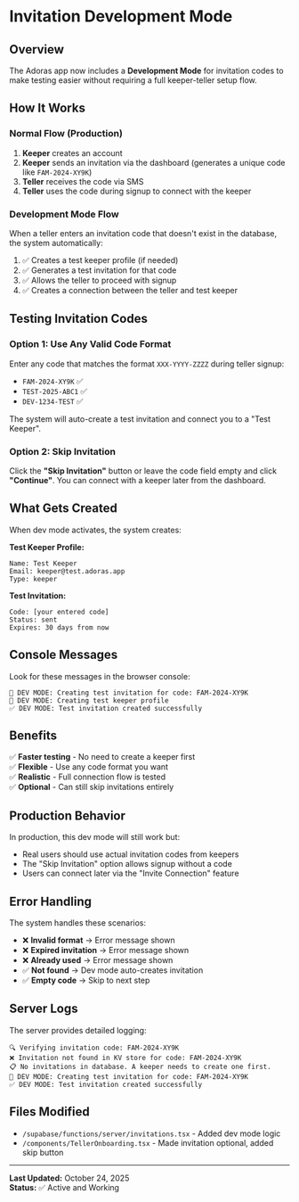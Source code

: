 # Invitation Development Mode

## Overview

The Adoras app now includes a **Development Mode** for invitation codes to make testing easier without requiring a full keeper-teller setup flow.

## How It Works

### Normal Flow (Production)
1. **Keeper** creates an account
2. **Keeper** sends an invitation via the dashboard (generates a unique code like `FAM-2024-XY9K`)
3. **Teller** receives the code via SMS
4. **Teller** uses the code during signup to connect with the keeper

### Development Mode Flow
When a teller enters an invitation code that doesn't exist in the database, the system automatically:

1. ✅ Creates a test keeper profile (if needed)
2. ✅ Generates a test invitation for that code
3. ✅ Allows the teller to proceed with signup
4. ✅ Creates a connection between the teller and test keeper

## Testing Invitation Codes

### Option 1: Use Any Valid Code Format
Enter any code that matches the format `XXX-YYYY-ZZZZ` during teller signup:
- `FAM-2024-XY9K` ✅
- `TEST-2025-ABC1` ✅
- `DEV-1234-TEST` ✅

The system will auto-create a test invitation and connect you to a "Test Keeper".

### Option 2: Skip Invitation
Click the **"Skip Invitation"** button or leave the code field empty and click **"Continue"**. You can connect with a keeper later from the dashboard.

## What Gets Created

When dev mode activates, the system creates:

**Test Keeper Profile:**
```
Name: Test Keeper
Email: keeper@test.adoras.app
Type: keeper
```

**Test Invitation:**
```
Code: [your entered code]
Status: sent
Expires: 30 days from now
```

## Console Messages

Look for these messages in the browser console:

```
🧪 DEV MODE: Creating test invitation for code: FAM-2024-XY9K
🧪 DEV MODE: Creating test keeper profile
✅ DEV MODE: Test invitation created successfully
```

## Benefits

✅ **Faster testing** - No need to create a keeper first  
✅ **Flexible** - Use any code format you want  
✅ **Realistic** - Full connection flow is tested  
✅ **Optional** - Can still skip invitations entirely  

## Production Behavior

In production, this dev mode will still work but:
- Real users should use actual invitation codes from keepers
- The "Skip Invitation" option allows signup without a code
- Users can connect later via the "Invite Connection" feature

## Error Handling

The system handles these scenarios:
- ❌ **Invalid format** → Error message shown
- ❌ **Expired invitation** → Error message shown  
- ❌ **Already used** → Error message shown
- ✅ **Not found** → Dev mode auto-creates invitation
- ✅ **Empty code** → Skip to next step

## Server Logs

The server provides detailed logging:
```
🔍 Verifying invitation code: FAM-2024-XY9K
❌ Invitation not found in KV store for code: FAM-2024-XY9K
📋 No invitations in database. A keeper needs to create one first.
🧪 DEV MODE: Creating test invitation for code: FAM-2024-XY9K
✅ DEV MODE: Test invitation created successfully
```

## Files Modified

- `/supabase/functions/server/invitations.tsx` - Added dev mode logic
- `/components/TellerOnboarding.tsx` - Made invitation optional, added skip button

---

**Last Updated:** October 24, 2025  
**Status:** ✅ Active and Working
